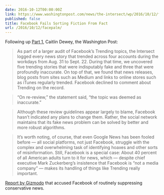 ```yaml
---
date: 2016-10-12T00:00:00Z
link: https://www.washingtonpost.com/news/the-intersect/wp/2016/10/12/facebook-has-repeatedly-trended-fake-news-since-firing-its-human-editors/
published: false
title: Facebook Fails Sorting Fiction From Fact
url: /2016/10/12/facepalm/
---
```


Following up [Part 1][wapo1], Caitlin Dewey, the Washington Post: 

> As part of a larger audit of Facebook’s Trending topics, the Intersect logged every news story that trended across four accounts during the workdays from Aug. 31 to Sept. 22. During that time, we uncovered five trending stories that were indisputably fake and three that were profoundly inaccurate. On top of that, we found that news releases, blog posts from sites such as Medium and links to online stores such as iTunes regularly trended. Facebook declined to comment about Trending on the record.

> “On re-review,” the statement said, “the topic was deemed as inaccurate.”

> Although these review guidelines appear largely to blame, Facebook hasn’t indicated any plans to change them. Rather, the social network maintains that its fake news problem can be solved by better and more robust algorithms.

> It’s worth noting, of course, that even Google News has been fooled before — all social platforms, not just Facebook, struggle with the complex and overwhelming task of identifying hoaxes and other sorts of misinformation. Still, Facebook is a special case: About 40 percent of all American adults turn to it for news, which — despite chief executive Mark Zuckerberg’s insistence that Facebook is “not a media company” — makes its handling of things like Trending really important.

[Report by Gizmodo][giz] that accused Facebook of routinely suppressing conservative news. 


[wapo1]:https://www.washingtonpost.com/news/the-intersect/wp/2016/10/04/this-is-the-news-facebook-chooses-for-you-to-read/
[giz]:http://gizmodo.com/former-facebook-workers-we-routinely-suppressed-conser-1775461006
